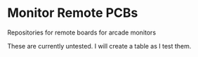 # Monitor  Remote PCBs
Repositories for remote boards for arcade monitors

These are currently untested. I will create a table as I test them.
